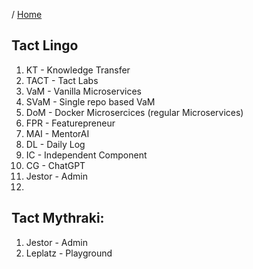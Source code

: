 / [Home](index.md)

## Tact Lingo

1. KT   - Knowledge Transfer
2. TACT - Tact Labs
3. VaM  - Vanilla Microservices
4. SVaM - Single repo based VaM
5. DoM  - Docker Microsercices (regular Microservices)
6. FPR  - Featurepreneur
7. MAI  - MentorAI
8. DL   - Daily Log
9. IC   - Independent Component
10. CG  - ChatGPT
11. Jestor - Admin
12.



## Tact Mythraki:
1. Jestor - Admin
2. Leplatz - Playground